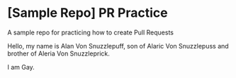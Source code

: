 # [Sample Repo] PR Practice
A sample repo for practicing how to create Pull Requests

Hello, my name is Alan Von Snuzzlepuff, son of Alaric Von Snuzzlepuss and brother of Aleria Von Snuzzleprick.

I am Gay.
